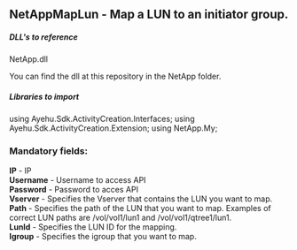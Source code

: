 ## NetAppMapLun - Map a LUN to an initiator group.

##### DLL's to reference
NetApp.dll  

You can find the dll at this repository in the NetApp folder.  

##### Libraries to import
using Ayehu.Sdk.ActivityCreation.Interfaces;
using Ayehu.Sdk.ActivityCreation.Extension;
using NetApp.My;  

### Mandatory fields:

**IP**					- IP  
**Username**			- Username to access API  
**Password**			- Password to acces API  
**Vserver**				- Specifies the Vserver that contains the LUN you want to map.  
**Path**				- Specifies the path of the LUN that you want to map. Examples of correct LUN paths are /vol/vol1/lun1 and /vol/vol1/qtree1/lun1.  
**LunId**				- Specifies the LUN ID for the mapping.  
**Igroup**				- Specifies the igroup that you want to map.  